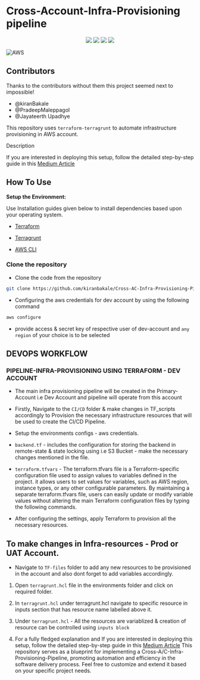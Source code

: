 # Cross-Account-Infra-Provisioning pipeline

<p align="center">
  <img src ="https://img.shields.io/badge/Terraform-412991.svg?style&logo=Terraform&logoColor=white"/>
  <img src ="https://img.shields.io/badge/Git-F05032.svg?style&logo=git&logoColor=white"/>
  <img src ="https://img.shields.io/badge/Terragrunt-375EAB.svg?style&logo=Terragrunt&logoColor=white"/>
  <img src ="https://img.shields.io/badge/Amazon_AWS-FFA500.svg?style&logo=amazonaws&logoColor=white" size = 40px/>

![AWS](https://github.com/kiranbakale/Cross-AC-Infra-Provisioning-Pipeline/assets/46279617/281b12f4-703a-4bb0-9764-cfd70009890c)


## Contributors
Thanks to the contributors without them this project seemed next to impossible!

- @kiranBakale
- @PradeepMaleppagol
- @Jayateerth Upadhye

This repository uses `terraform-terragrunt` to automate infrastructure provisioning in AWS account.

 Description

If you are interested in deploying this setup, follow the detailed step-by-step guide in this <a href="https://medium.com/@kiranbakale9/cross-account-infra-provisioning-pipeline-5a4c3feef052">Medium Article</a>

## How To Use
 

**Setup the Environment:**
 

Use Installation guides given below to install dependencies based upon your operating system.
- [Terraform](https://developer.hashicorp.com/terraform/tutorials/aws-get-started/install-cli)

- [Terragrunt](https://terragrunt.gruntwork.io/docs/getting-started/install/)

- [ AWS CLI ](https://docs.aws.amazon.com/cli/latest/userguide/getting-started-install.html)


### Clone the repository
  - Clone the code from the repository
  ```sh
  git clone https://github.com/kiranbakale/Cross-AC-Infra-Provisioning-Pipeline 
  ```
  - Configuring the aws credentials for dev account by using the following command
  ```sh
  aws configure
  ```
- provide access & secret key of respective user of dev-account and `any region` of your choice is to be selected
  
</p>  
 



## DEVOPS WORKFLOW
### PIPELINE-INFRA-PROVISIONING USING TERRAFORM - DEV ACCOUNT
- The main infra provisioning pipeline will be created in the Primary-Account i.e Dev Account and pipeline will operate from this account

-	Firstly, Navigate to the `CI/CD` folder & make changes in TF_scripts accordingly to Provision the necessary infrastructure resources that will be used to create the CI/CD Pipeline.

-	Setup the environments configs - aws credentials.

-	 `backend.tf` - includes the configuration for storing the backend in remote-state & state locking using i.e S3 Bucket - make the necessary changes mentioned in the file.

- `terraform.tfvars` - The terraform.tfvars file is a Terraform-specific configuration file used to assign values to variables defined in the project. it allows users to set values for variables, such as AWS region, instance types, or any other configurable parameters. By maintaining a separate terraform.tfvars file, users can easily update or modify variable values without altering the main Terraform configuration files by typing the following commands.


-	After configuring the settings, apply Terraform to provision all the necessary resources.


## To make changes in Infra-resources - Prod or UAT Account.
- Navigate to `TF-files` folder to add any new resources to be provisioned in the account and also dont forget to add variables accordingly.

1. Open `terragrunt.hcl` file in the environments folder and click on required folder.
 
2. In `terragrunt.hcl` under terragrunt.hcl navigate to specific resource in inputs section that has resource name labelled above it.
 
3. Under `terragrunt.hcl` - All the resources are variablized & creation of resource can be controlled using `inputs block`
4. For a fully fledged explanation and If you are interested in deploying this setup, follow the detailed step-by-step guide in this <a href="https://medium.com/@kiranbakale9/cross-account-infra-provisioning-pipeline-5a4c3feef052">Medium Article</a> This repository serves as a blueprint for implementing a Cross-A/C-Infra-Provisioning-Pipeline, promoting automation and efficiency in the software delivery process. Feel free to customize and extend it based on your specific project needs.
